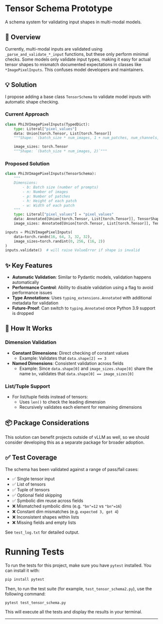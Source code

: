 # Tensor Schema Prototype

A schema system for validating input shapes in multi-modal models.

## 🚀 Overview

Currently, multi-modal inputs are validated using `_parse_and_validate_*_input` functions, but these only perform minimal checks. Some models only validate input types, making it easy for actual tensor shapes to mismatch documented expectations in classes like `*ImagePixelInputs`. This confuses model developers and maintainers.

## 💡 Solution

I propose adding a base class `TensorSchema` to validate model inputs with automatic shape checking.

### Current Approach

```python
class Phi3VImagePixelInputs(TypedDict):
    type: Literal["pixel_values"]
    data: Union[torch.Tensor, List[torch.Tensor]]
    """Shape: `(batch_size * num_images, 1 + num_patches, num_channels, height, width)`"""

    image_sizes: torch.Tensor
    """Shape: `(batch_size * num_images, 2)`"""
```

### Proposed Solution

```python
class Phi3VImagePixelInputs(TensorSchema):
    """
    Dimensions:
        - b: Batch size (number of prompts)
        - n: Number of images
        - p: Number of patches
        - h: Height of each patch
        - w: Width of each patch
    """
    type: Literal["pixel_values"] = "pixel_values"
    data: Annotated[Union[torch.Tensor, List[torch.Tensor]], TensorShape("bn", "p", 3, "h", "w")]
    image_sizes: Annotated[Union[torch.Tensor, List[torch.Tensor]], TensorShape("bn", 2)]

inputs = Phi3VImagePixelInputs(
    data=torch.randn(16, 64, 3, 32, 32),
    image_sizes=torch.randint(0, 256, (16, 2))
)
inputs.validate()  # will raise ValueError if shape is invalid

```

## ✨ Key Features

- **Automatic Validation**: Similar to Pydantic models, validation happens automatically
- **Performance Control**: Ability to disable validation using a flag to avoid performance issues
- **Type Annotations**: Uses `typing_extensions.Annotated` with additional metadata for validation
- **Future-Proof**: Can switch to `typing.Annotated` once Python 3.9 support is dropped

## 🔧 How It Works

### Dimension Validation

- **Constant Dimensions**: Direct checking of constant values
  - Example: Validates that `data.shape[2] == 3`
- **Named Dimensions**: Consistent validation across fields
  - Example: Since `data.shape[0]` and `image_sizes.shape[0]` share the name `bn`, validates that `data.shape[0] == image_sizes[0]`

### List/Tuple Support

- For list/tuple fields instead of tensors:
  - Uses `len()` to check the leading dimension
  - Recursively validates each element for remaining dimensions

## 📦 Package Considerations

This solution can benefit projects outside of vLLM as well, so we should consider developing this as a separate package for broader adoption.

## ✅ Test Coverage

The schema has been validated against a range of pass/fail cases:

- ✅ Single tensor input
- ✅ List of tensors
- ✅ Tuple of tensors
- ✅ Optional field skipping
- ✅ Symbolic dim reuse across fields
- ❌ Mismatched symbolic dims (e.g. `"bn"=12` vs `"bn"=16`)
- ❌ Constant dim mismatches (e.g. `expected 3, got 4`)
- ❌ Inconsistent shapes within lists
- ❌ Missing fields and empty lists

See `test_log.txt` for detailed output.

# Running Tests

To run the tests for this project, make sure you have `pytest` installed. You can install it with:

```bash
pip install pytest
```

Then, to run the test suite (for example, `test_tensor_schema2.py`), use the following command:

```bash
pytest test_tensor_schema.py
```

This will execute all the tests and display the results in your terminal.

---